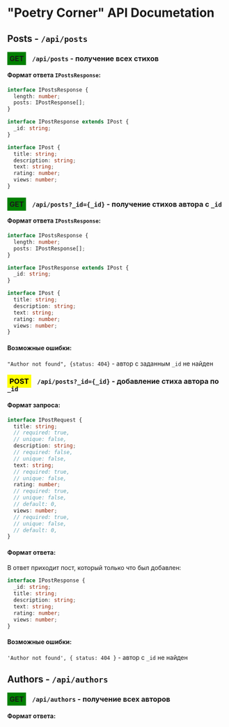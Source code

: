 # "Poetry Corner" API Documetation

## Posts - `/api/posts`

### <span style="background-color: green; padding: 5; margin-right: 10">GET</span> `/api/posts` - получение всех стихов

#### Формат ответа `IPostsResponse`:

```ts
interface IPostsResponse {
  length: number;
  posts: IPostResponse[];
}

interface IPostResponse extends IPost {
  _id: string;
}

interface IPost {
  title: string;
  description: string;
  text: string;
  rating: number;
  views: number;
}
```

### <span style="background-color: green; padding: 5; margin-right: 10">GET</span> `/api/posts?_id={_id}` - получение стихов автора с `_id`

#### Формат ответа `IPostsResponse`:

```ts
interface IPostsResponse {
  length: number;
  posts: IPostResponse[];
}

interface IPostResponse extends IPost {
  _id: string;
}

interface IPost {
  title: string;
  description: string;
  text: string;
  rating: number;
  views: number;
}
```

#### Возможные ошибки:

`"Author not found", {status: 404}` - автор с заданным `_id` не найден

### <span style="background-color: yellow; color: black; padding: 5; margin-right: 10">POST</span> `/api/posts?_id={_id}` - добавление стиха автора по `_id`

#### Формат запроса:

```ts
interface IPostRequest {
  title: string;
  // required: true,
  // unique: false,
  description: string;
  // required: false,
  // unique: false,
  text: string;
  // required: true,
  // unique: false,
  rating: number;
  // required: true,
  // unique: false,
  // default: 0,
  views: number;
  // required: true,
  // unique: false,
  // default: 0,
}
```

#### Формат ответа:

В ответ приходит пост, который только что был добавлен:

```ts
interface IPostResponse {
  _id: string;
  title: string;
  description: string;
  text: string;
  rating: number;
  views: number;
}
```

#### Возможные ошибки:

`'Author not found', { status: 404 }` - автор с `_id` не найден

## Authors - `/api/authors`

### <span style="background-color: green; padding: 5; margin-right: 10">GET</span> `/api/authors` - получение всех авторов

#### Формат ответа:

```ts

```